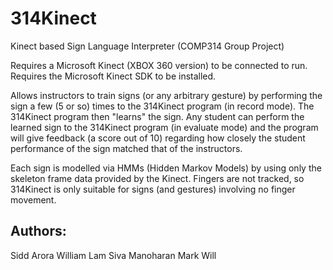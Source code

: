 314Kinect
=========

Kinect based Sign Language Interpreter (COMP314 Group Project)

Requires a Microsoft Kinect (XBOX 360 version) to be connected to run.
Requires the Microsoft Kinect SDK to be installed.

Allows instructors to train signs (or any arbitrary gesture) 
by performing the sign a few (5 or so) times to the 314Kinect program (in record mode).
The 314Kinect program then "learns" the sign.
Any student can perform the learned sign to the 314Kinect program (in evaluate mode)
and the program will give feedback (a score out of 10) regarding how closely the 
student performance of the sign matched that of the instructors.

Each sign is modelled via  HMMs (Hidden Markov Models) by using only the 
skeleton frame data provided by the Kinect.
Fingers are not tracked, so 314Kinect is only suitable for signs (and gestures)
involving no finger movement.

Authors:
-------------
Sidd Arora
William Lam
Siva Manoharan
Mark Will

